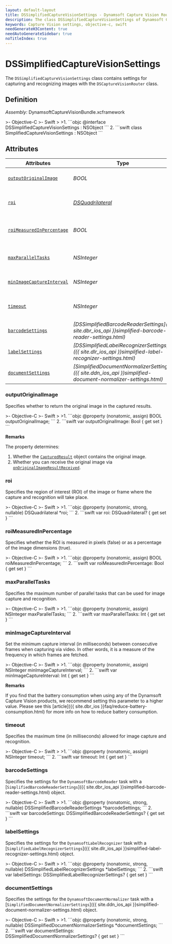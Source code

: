 ```yaml
---
layout: default-layout
title: DSSimplifiedCaptureVisionSettings - Dynamsoft Capture Vision Router Module iOS Edition API Reference
description: The class DSSimplifiedCaptureVisionSettings of Dynamsoft Capture Vision Router Module contains settings for capturing and recognizing images with the DSCaptureVisionRouter class.
keywords: Capture Vision settings, objective-c, swift
needGenerateH3Content: true
needAutoGenerateSidebar: true
noTitleIndex: true
---
```


# DSSimplifiedCaptureVisionSettings

The `DSSimplifiedCaptureVisionSettings` class contains settings for capturing and recognizing images with the `DSCaptureVisionRouter` class.

## Definition

*Assembly:* DynamsoftCaptureVisionBundle.xcframework

<div class="sample-code-prefix"></div>
>- Objective-C
>- Swift
>
>1. 
```objc
@interface DSSimplifiedCaptureVisionSettings : NSObject
```
2. 
```swift
class SimplifiedCaptureVisionSettings : NSObject
```

## Attributes

| Attributes | Type | Description |
| ---------- | ---- | ----------- |
| [`outputOriginalImage`](#outputoriginalimage) | *BOOL* | Specifies whether to return the original image in the captured results. |
| [`roi`](#roi) | *[DSQuadrilateral](../../core/basic-structures/quadrilateral.md)* | Specifies the region of interest (ROI) of the image or frame where the capture and recognition will take place. |
| [`roiMeasuredInPercentage`](#roimeasuredinpercentage) | *BOOL* | Specifies whether the ROI is measured in pixels (false) or as a percentage of the image dimensions (true). |
| [`maxParallelTasks`](#maxparalleltasks) | *NSInteger* | Specifies the maximum number of parallel tasks that can be used for image capture and recognition. |
| [`minImageCaptureInterval`](#minimagecaptureinterval) | *NSInteger* | Set the minimum capture interval, measured in milliseconds. |
| [`timeout`](#timeout) | *NSInteger* | Specifies the maximum time (in milliseconds) allowed for image capture and recognition. |
| [`barcodeSettings`](#barcodesettings) | *[DSSimplifiedBarcodeReaderSettings]({{ site.dbr_ios_api }}simplified-barcode-reader-settings.html)* | Specifies the settings for the `DynamsoftBarcodeReader` task. |
| [`labelSettings`](#labelsettings) | *[DSSimplifiedLabelRecognizerSettings]({{ site.dlr_ios_api }}simplified-label-recognizer-settings.html)* | Specifies the settings for the  `DynamsoftLabelRecognizer` task. |
| [`documentSettings`](#documentsettings) | *[SimplifiedDocumentNormalizerSettings]({{ site.ddn_ios_api }}simplified-document-normalizer-settings.html)* | Specifies the settings for the `DynamsoftDocumentNormalizer` task. |

### outputOriginalImage

Specifies whether to return the original image in the captured results.

<div class="sample-code-prefix"></div>
>- Objective-C
>- Swift
>
>1. 
```objc
@property (nonatomic, assign) BOOL outputOriginalImage;
```
2. 
```swift
var outputOriginalImage: Bool { get set }
```

**Remarks**

The property determines:

1. Whether the [`CapturedResult`](captured-result.html) object contains the original image.
2. Whether you can receive the original image via [`onOriginalImageResultReceived`](captured-result-receiver.md#onoriginalimageresultreceived).

### roi

Specifies the region of interest (ROI) of the image or frame where the capture and recognition will take place.

<div class="sample-code-prefix"></div>
>- Objective-C
>- Swift
>
>1. 
```objc
@property (nonatomic, strong, nullable) DSQuadrilateral *roi;
```
2. 
```swift
var roi: DSQuadrilateral? { get set }
```

### roiMeasuredInPercentage

Specifies whether the ROI is measured in pixels (false) or as a percentage of the image dimensions (true).

<div class="sample-code-prefix"></div>
>- Objective-C
>- Swift
>
>1. 
```objc
@property (nonatomic, assign) BOOL roiMeasuredInPercentage;
```
2. 
```swift
var roiMeasuredInPercentage: Bool { get set }
```

### maxParallelTasks

Specifies the maximum number of parallel tasks that can be used for image capture and recognition.

<div class="sample-code-prefix"></div>
>- Objective-C
>- Swift
>
>1. 
```objc
@property (nonatomic, assign) NSInteger maxParallelTasks;
```
2. 
```swift
var maxParallelTasks: Int { get set }
```

### minImageCaptureInterval

Set the minimum capture interval (in milliseconds) between consecutive frames when capturing via video. In other words, it is a measure of the frequency in which frames are fetched.

<div class="sample-code-prefix"></div>
>- Objective-C
>- Swift
>
>1. 
```objc
@property (nonatomic, assign) NSInteger minImageCaptureInterval;
```
2. 
```swift
var minImageCaptureInterval: Int { get set }
```

**Remarks**

If you find that the battery consumption when using any of the Dynamsoft Capture Vision products, we recommend setting this parameter to a higher value. Please see this [article]({{ site.dbr_ios }}faq/reduce-battery-consumption.html) for more info on how to reduce battery consumption.

### timeout

Specifies the maximum time (in milliseconds) allowed for image capture and recognition.

<div class="sample-code-prefix"></div>
>- Objective-C
>- Swift
>
>1. 
```objc
@property (nonatomic, assign) NSInteger timeout;
```
2. 
```swift
var timeout: Int { get set }
```

### barcodeSettings

Specifies the settings for the `DynamsoftBarcodeReader` task with a [`SimplifiedBarcodeReaderSettings`]({{ site.dbr_ios_api }}simplified-barcode-reader-settings.html) object.

<div class="sample-code-prefix"></div>
>- Objective-C
>- Swift
>
>1. 
```objc
@property (nonatomic, strong, nullable) DSSimplifiedBarcodeReaderSettings *barcodeSettings;
```
2. 
```swift
var barcodeSettings: DSSimplifiedBarcodeReaderSettings? { get set }
```

### labelSettings

Specifies the settings for the `DynamsoftLabelRecognizer` task with a [`SimplifiedLabelRecognizerSettings`]({{ site.dlr_ios_api }}simplified-label-recognizer-settings.html) object.

<div class="sample-code-prefix"></div>
>- Objective-C
>- Swift
>
>1. 
```objc
@property (nonatomic, strong, nullable) DSSimplifiedLabelRecognizerSettings *labelSettings;
```
2. 
```swift
var labelSettings: DSSimplifiedLabelRecognizerSettings? { get set }
```

### documentSettings

Specifies the settings for the `DynamsoftDocumentNormalizer` task with a [`SimplifiedDocumentNormalizerSettings`]({{ site.ddn_ios_api }}simplified-document-normalizer-settings.html) object.

<div class="sample-code-prefix"></div>
>- Objective-C
>- Swift
>
>1. 
```objc
@property (nonatomic, strong, nullable) DSSimplifiedDocumentNormalizerSettings *documentSettings;
```
2. 
```swift
var documentSettings: DSSimplifiedDocumentNormalizerSettings? { get set }
```
